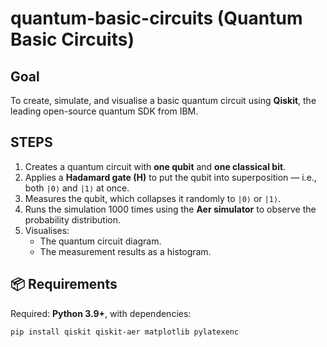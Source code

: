 # quantum-basic-circuits (Quantum Basic Circuits)

## Goal

To create, simulate, and visualise a basic quantum circuit using **Qiskit**, the leading open-source quantum SDK from IBM.

## STEPS

1. Creates a quantum circuit with **one qubit** and **one classical bit**.  
2. Applies a **Hadamard gate (H)** to put the qubit into superposition — i.e., both `|0⟩` and `|1⟩` at once.  
3. Measures the qubit, which collapses it randomly to `|0⟩` or `|1⟩`.  
4. Runs the simulation 1000 times using the **Aer simulator** to observe the probability distribution.  
5. Visualises:
   - The quantum circuit diagram.
   - The measurement results as a histogram.


## 📦 Requirements

Required: **Python 3.9+**, with dependencies:

```bash
pip install qiskit qiskit-aer matplotlib pylatexenc
